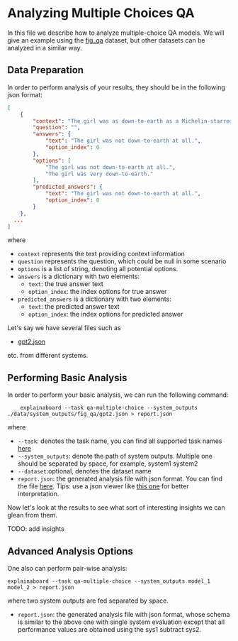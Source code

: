 # Analyzing Multiple Choices QA

In this file we describe how to analyze multiple-choice QA models.
We will give an example using the  [fig_qa](http://datalab.nlpedia.ai/normal_dataset/62139f3dc5fa557614d36df2/dataset_metadata) dataset, but other datasets
can be analyzed in a similar way.

## Data Preparation

In order to perform analysis of your results, they should be in the following json format:

```json
[
    {
        "context": "The girl was as down-to-earth as a Michelin-starred canape",
        "question": "",
        "answers": {
            "text": "The girl was not down-to-earth at all.",
            "option_index": 0
        },
        "options": [
            "The girl was not down-to-earth at all.",
            "The girl was very down-to-earth."
        ],
        "predicted_answers": {
            "text": "The girl was not down-to-earth at all.",
            "option_index": 0
        }
    },
  ...
]
```
where
* `context` represents the text providing context information
* `question` represents the question, which could be null in some scenario
* `options` is a list of string, denoting all potential options.
* `answers` is a dictionary with two elements:
    * `text`: the true answer text
    * `option_index`: the index options for true answer
* `predicted_answers` is a dictionary with two elements:
    * `text`: the predicted answer text
    * `option_index`: the index options for predicted answer
    

Let's say we have several files such as 
* [gpt2.json](https://github.com/neulab/ExplainaBoard/blob/main/data/system_outputs/fig_qa/gpt2.json) 


etc. from different systems.


## Performing Basic Analysis

In order to perform your basic analysis, we can run the following command:

```shell
    explainaboard --task qa-multiple-choice --system_outputs ./data/system_outputs/fig_qa/gpt2.json > report.json
```
where
* `--task`: denotes the task name, you can find all supported task names [here](https://github.com/neulab/ExplainaBoard/blob/main/docs/supported_tasks.md)
* `--system_outputs`: denote the path of system outputs. Multiple one should be 
  separated by space, for example, system1 system2
* `--dataset`:optional, denotes the dataset name
* `report.json`: the generated analysis file with json format. You can find the file [here](https://github.com/ExpressAI/ExplainaBoard/blob/main/data/reports/report.json). Tips: use a json viewer
                  like [this one](http://jsonviewer.stack.hu/) for better interpretation.




Now let's look at the results to see what sort of interesting insights we can
glean from them.

TODO: add insights

## Advanced Analysis Options

One also can perform pair-wise analysis:
```shell
explainaboard --task qa-multiple-choice --system_outputs model_1 model_2 > report.json
```
where two system outputs are fed separated by space.
* `report.json`: the generated analysis file with json format, whose schema is similar to the above one with single system evaluation except that
   all performance values are obtained using the sys1 subtract sys2.